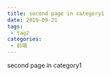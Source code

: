 ```yaml
---
title: second page in category1
date: 2019-09-21
tags:
 - tag2
categories: 
 - 前端
---
```


second page in category1